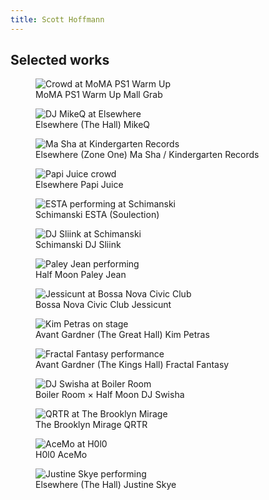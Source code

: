 ```yaml
---
title: Scott Hoffmann
---
```


<h2 class="gallery-heading">Selected works</h2>

<div class="gallery-grid">
  <figure>
    <img src="./assets/1.jpeg" alt="Crowd at MoMA PS1 Warm Up" />
    <figcaption>
      <span>MoMA PS1 Warm Up</span>
      <span>Mall Grab</span>
    </figcaption>
  </figure>
  <figure>
    <img src="./assets/2.jpeg" alt="DJ MikeQ at Elsewhere" />
    <figcaption>
      <span>Elsewhere (The Hall)</span>
      <span>MikeQ</span>
    </figcaption>
  </figure>
  <figure>
    <img src="./assets/3.jpeg" alt="Ma Sha at Kindergarten Records" />
    <figcaption>
      <span>Elsewhere (Zone One)</span>
      <span>Ma Sha / Kindergarten Records</span>
    </figcaption>
  </figure>
  <figure>
    <img src="./assets/4.jpeg" alt="Papi Juice crowd" />
    <figcaption>
      <span>Elsewhere</span>
      <span>Papi Juice</span>
    </figcaption>
  </figure>
  <figure>
    <img src="./assets/5.jpeg" alt="ESTA performing at Schimanski" />
    <figcaption>
      <span>Schimanski</span>
      <span>ESTA (Soulection)</span>
    </figcaption>
  </figure>
  <figure>
    <img src="./assets/6.jpeg" alt="DJ Sliink at Schimanski" />
    <figcaption>
      <span>Schimanski</span>
      <span>DJ Sliink</span>
    </figcaption>
  </figure>
  <figure>
    <img src="./assets/7.jpeg" alt="Paley Jean performing" />
    <figcaption>
      <span>Half Moon</span>
      <span>Paley Jean</span>
    </figcaption>
  </figure>
  <figure>
    <img src="./assets/8.jpeg" alt="Jessicunt at Bossa Nova Civic Club" />
    <figcaption>
      <span>Bossa Nova Civic Club</span>
      <span>Jessicunt</span>
    </figcaption>
  </figure>
  <figure>
    <img src="./assets/9.jpeg" alt="Kim Petras on stage" />
    <figcaption>
      <span>Avant Gardner (The Great Hall)</span>
      <span>Kim Petras</span>
    </figcaption>
  </figure>
  <figure>
    <img src="./assets/10.jpeg" alt="Fractal Fantasy performance" />
    <figcaption>
      <span>Avant Gardner (The Kings Hall)</span>
      <span>Fractal Fantasy</span>
    </figcaption>
  </figure>
  <figure>
    <img src="./assets/11.jpeg" alt="DJ Swisha at Boiler Room" />
    <figcaption>
      <span>Boiler Room × Half Moon</span>
      <span>DJ Swisha</span>
    </figcaption>
  </figure>
  <figure>
    <img src="./assets/12.jpeg" alt="QRTR at The Brooklyn Mirage" />
    <figcaption>
      <span>The Brooklyn Mirage</span>
      <span>QRTR</span>
    </figcaption>
  </figure>
  <figure>
    <img src="./assets/13.jpeg" alt="AceMo at H0l0" />
    <figcaption>
      <span>H0l0</span>
      <span>AceMo</span>
    </figcaption>
  </figure>
  <figure>
    <img src="./assets/14.jpeg" alt="Justine Skye performing" />
    <figcaption>
      <span>Elsewhere (The Hall)</span>
      <span>Justine Skye</span>
    </figcaption>
  </figure>
</div>
